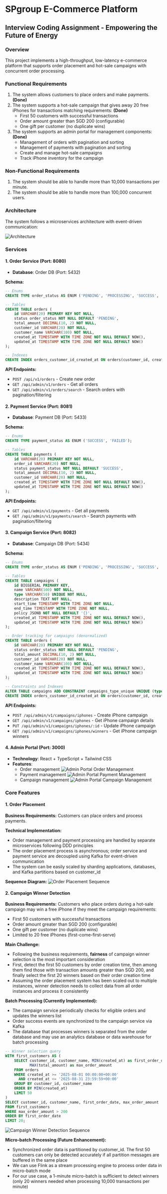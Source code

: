 # SPgroup E-Commerce Platform
## Interview Coding Assignment - Empowering the Future of Energy

### Overview
This project implements a high-throughput, low-latency e-commerce platform that supports order placement and hot-sale campaigns with concurrent order processing.

### Functional Requirements
1. The system allows customers to place orders and make payments. **(Done)**
2. The system supports a hot-sale campaign that gives away 20 free iPhones for transactions matching requirements: **(Done)**
    - First 50 customers with successful transactions
    - Order amount greater than SGD 200 (configurable)
    - One gift per customer (no duplicate wins)
3. The system supports an admin portal for management components: **(Done)**
    - Management of orders with pagination and sorting
    - Management of payments with pagination and sorting
    - Create and manage hot-sale campaigns
    - Track iPhone inventory for the campaign

### Non-Functional Requirements
1. The system should be able to handle more than 10,000 transactions per minute.
2. The system should be able to handle more than 100,000 concurrent users.

### Architecture
The system follows a microservices architecture with event-driven communication:

![Architecture](docs/specommerce_architecture.drawio.png)

### Services

#### 1. Order Service (Port: 8080)
- **Database**: Order DB (Port: 5432)

**Schema:**
```sql
-- Enums
CREATE TYPE order_status AS ENUM ('PENDING', 'PROCESSING', 'SUCCESS', 'FAILED');

-- Tables
CREATE TABLE orders (
    id VARCHAR(20) PRIMARY KEY NOT NULL,
    status order_status NOT NULL DEFAULT 'PENDING',
    total_amount DECIMAL(10, 2) NOT NULL,
    customer_id VARCHAR(20) NOT NULL,
    customer_name VARCHAR(100) NOT NULL,
    created_at TIMESTAMP WITH TIME ZONE NOT NULL DEFAULT NOW(),
    updated_at TIMESTAMP WITH TIME ZONE NOT NULL DEFAULT NOW()
);

-- Indexes
CREATE INDEX orders_customer_id_created_at ON orders(customer_id, created_at);
```

**API Endpoints:**
- `POST /api/v1/orders` - Create new order
- `GET /api/admin/v1/orders` - Get all orders
- `GET /api/admin/v1/orders/search` - Search orders with pagination/filtering

#### 2. Payment Service (Port: 8081)
- **Database**: Payment DB (Port: 5433)

**Schema:**
```sql
-- Enums
CREATE TYPE payment_status AS ENUM ('SUCCESS', 'FAILED');

-- Tables
CREATE TABLE payments (
    id VARCHAR(20) PRIMARY KEY NOT NULL,
    order_id VARCHAR(20) NOT NULL,
    status payment_status NOT NULL DEFAULT 'SUCCESS',
    total_amount DECIMAL(10, 2) NOT NULL,
    customer_id VARCHAR(20) NOT NULL,
    created_at TIMESTAMP WITH TIME ZONE NOT NULL DEFAULT NOW(),
    updated_at TIMESTAMP WITH TIME ZONE NOT NULL DEFAULT NOW()
);
```

**API Endpoints:**
- `GET /api/admin/v1/payments` - Get all payments
- `GET /api/admin/v1/payments/search` - Search payments with pagination/filtering

#### 3. Campaign Service (Port: 8082)
- **Database**: Campaign DB (Port: 5434)

**Schema:**
```sql
-- Enums
CREATE TYPE order_status AS ENUM ('PENDING', 'PROCESSING', 'SUCCESS', 'FAILED');

-- Tables
CREATE TABLE campaigns (
    id BIGSERIAL PRIMARY KEY,
    name VARCHAR(100) NOT NULL,
    type VARCHAR(50) UNIQUE NOT NULL,
    description TEXT NOT NULL,
    start_time TIMESTAMP WITH TIME ZONE NOT NULL,
    end_time TIMESTAMP WITH TIME ZONE NOT NULL,
    policy JSONB NOT NULL DEFAULT '{}',
    created_at TIMESTAMP WITH TIME ZONE NOT NULL DEFAULT NOW(),
    updated_at TIMESTAMP WITH TIME ZONE NOT NULL DEFAULT NOW()
);

-- Order tracking for campaigns (denormalized)
CREATE TABLE orders (
    id VARCHAR(20) PRIMARY KEY NOT NULL,
    status order_status NOT NULL DEFAULT 'PENDING',
    total_amount DECIMAL(10, 2) NOT NULL,
    customer_id VARCHAR(20) NOT NULL,
    customer_name VARCHAR(100) NOT NULL,
    created_at TIMESTAMP WITH TIME ZONE NOT NULL DEFAULT NOW(),
    updated_at TIMESTAMP WITH TIME ZONE NOT NULL DEFAULT NOW()
);

-- Constraints and Indexes
ALTER TABLE campaigns ADD CONSTRAINT campaigns_type_unique UNIQUE (type);
CREATE INDEX orders_customer_id_created_at ON orders(customer_id, created_at);
```

**API Endpoints:**
- `POST /api/admin/v1/campaigns/iphones` - Create iPhone campaign
- `GET /api/admin/v1/campaigns/iphones` - Get iPhone campaign details
- `PUT /api/admin/v1/campaigns/iphones/:id` - Update iPhone campaign
- `GET /api/admin/v1/campaigns/iphones/winners` - Get iPhone campaign winners

#### 4. Admin Portal (Port: 3000)
- **Technology**: React + TypeScript + Tailwind CSS
- **Features**:
    - Order management
  ![Admin Portal Order Management](docs/orders.png)
    - Payment management
    ![Admin Portal Payment Management](docs/payments.png)
    - Campaign management
    ![Admin Portal Campaign Management](docs/campaigns.png)

### Core Features

#### 1. Order Placement
**Business Requirements:**
Customers can place orders and process payments.

**Technical Implementation:**
- Order management and payment processing are handled by separate microservices following DDD principles
- The order placement process is asynchronous; order service and payment service are decoupled using Kafka for event-driven communication
- The system can be easily scaled by sharding applications, databases, and Kafka partitions based on customer_id

**Sequence Diagram:**
![Order Placement Sequence](docs/specommerce_order_placement_sequence.png)

#### 2. Campaign Winner Detection
**Business Requirements:**
Customers who place orders during a hot-sale campaign may win a free iPhone if they meet the campaign requirements:
- First 50 customers with successful transactions
- Order amount greater than SGD 200 (configurable)
- One gift per customer (no duplicate wins)
- Limited to 20 free iPhones (first-come-first-serve)

**Main Challenge:**
- Following the business requirements, **fairness** of campaign winner selection is the most important consideration
- First, detect the first 50 customers by order creation time, then among them find those with transaction amounts greater than SGD 200, and finally select the first 20 winners based on their order creation time
- Assuming the order placement system has been scaled out to multiple instances, winner detection needs to collect data from all order instances and process it consistently

**Batch Processing (Currently Implemented):**
- The campaign service periodically checks for eligible orders and updates the winners list
- Order success events are synchronized to the campaign service via Kafka
- The database that processes winners is separated from the order database and may use an analytics database or data warehouse for batch processing

```sql
-- Winner selection query
WITH first_customers AS (
    SELECT customer_id, customer_name, MIN(created_at) as first_order_date,
           MAX(total_amount) as max_order_amount
    FROM orders 
    WHERE created_at >= '2025-08-01 00:00:00+00:00' 
      AND created_at <= '2025-08-31 23:59:59+00:00'
    GROUP BY customer_id, customer_name
    ORDER BY MIN(created_at)
    LIMIT 50
)
SELECT customer_id, customer_name, first_order_date, max_order_amount
FROM first_customers 
WHERE max_order_amount > 200
ORDER BY first_order_date 
LIMIT 20;
```

![Campaign Winner Detection Sequence](docs/specommerce_campaign_winner_detection_sequence.png)

**Micro-batch Processing (Future Enhancement):**
- Synchronized order data is partitioned by customer_id. The first 50 customers can only be detected accurately if all partition messages are buffered in the same place
- We can use Flink as a stream processing engine to process order data in micro-batch mode
- For our use case, a 1-minute micro-batch is sufficient to detect winners (only 20 winners needed when processing 10,000 transactions per minute)
